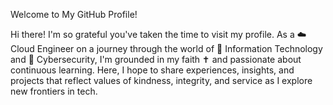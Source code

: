 Welcome to My GitHub Profile!

Hi there! I'm so grateful you've taken the time to visit my profile. As a ☁️ Cloud Engineer on a journey through the world of 🚀 Information Technology and 🔐 Cybersecurity, I'm grounded in my faith ✝️ and passionate about continuous learning. Here, I hope to share experiences, insights, and projects that reflect values of kindness, integrity, and service as I explore new frontiers in tech.
